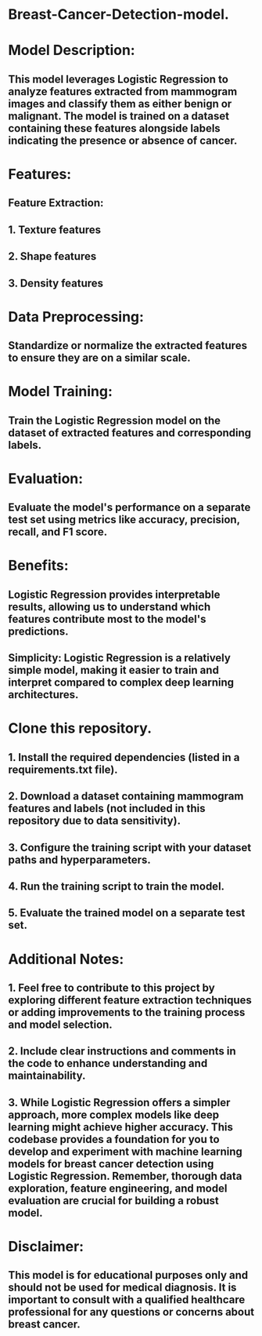 # Breast-Cancer-Detection-model.
# Model Description:

## This model leverages Logistic Regression to analyze features extracted from mammogram images and classify them as either benign or malignant. The model is trained on a dataset containing these features alongside labels indicating the presence or absence of cancer.

# Features:

## Feature Extraction:
## 1. Texture features 
## 2. Shape features 
## 3. Density features 
# Data Preprocessing:
 ## Standardize or normalize the extracted features to ensure they are on a similar scale.
# Model Training:
 ## Train the Logistic Regression model on the dataset of extracted features and corresponding labels.
# Evaluation:
## Evaluate the model's performance on a separate test set using metrics like accuracy, precision, recall, and F1 score.
# Benefits:
## Logistic Regression provides interpretable results, allowing us to understand which features contribute most to the model's predictions.
## Simplicity: Logistic Regression is a relatively simple model, making it easier to train and interpret compared to complex deep learning architectures.
 

# Clone this repository.
## 1. Install the required dependencies (listed in a requirements.txt file).
## 2. Download a dataset containing mammogram features and labels (not included in this repository due to data sensitivity).
## 3. Configure the training script with your dataset paths and hyperparameters.
## 4. Run the training script to train the model.
## 5. Evaluate the trained model on a separate test set.

# Additional Notes:

## 1. Feel free to contribute to this project by exploring different feature extraction techniques or adding improvements to the training process and model selection.
## 2. Include clear instructions and comments in the code to enhance understanding and maintainability.
## 3. While Logistic Regression offers a simpler approach, more complex models like deep learning might achieve higher accuracy. This codebase provides a foundation for you to develop and experiment with machine learning models for breast cancer detection using Logistic Regression. Remember, thorough data exploration, feature engineering, and model evaluation are crucial for building a robust model.

# Disclaimer:

## This model is for educational purposes only and should not be used for medical diagnosis. It is important to consult with a qualified healthcare professional for any questions or concerns about breast cancer.
